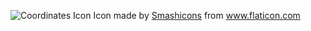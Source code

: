 ![Coordinates Icon](https://www.flaticon.com/free-icon/coordinates_136941) Icon made by [Smashicons](https://www.flaticon.com/authors/smashicons) from www.flaticon.com